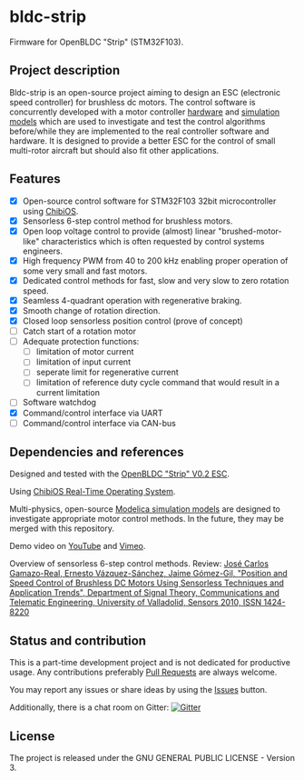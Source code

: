 bldc-strip
==========

Firmware for OpenBLDC "Strip" (STM32F103).

## Project description

Bldc-strip is an open-source project aiming to design an ESC (electronic speed controller) for brushless dc motors. The control software is concurrently developed with a motor controller [hardware](https://github.com/joewa/open-bldc-hardware/tree/master/strip/v0.2) and [simulation models](https://github.com/joewa/open-bldc-modelica) which are used to investigate and test the control algorithms before/while they are implemented to the real controller software and hardware. It is designed to provide a better ESC for the control of small multi-rotor aircraft but should also fit other applications.

## Features

- [x] Open-source control software for STM32F103 32bit microcontroller using [ChibiOS](http://www.chibios.org).
- [x] Sensorless 6-step control method for brushless motors.
- [x] Open loop voltage control to provide (almost) linear "brushed-motor-like" characteristics which is often requested by control systems engineers.
- [x] High frequency PWM from 40 to 200 kHz enabling proper operation of some very small and fast motors.
- [x] Dedicated control methods for fast, slow and very slow to zero rotation speed.
- [x] Seamless 4-quadrant operation with regenerative braking.
- [x] Smooth change of rotation direction.
- [x] Closed loop sensorless position control (prove of concept)
- [ ] Catch start of a rotation motor
- [ ] Adequate protection functions:
  - [ ] limitation of motor current
  - [ ] limitation of input current
  - [ ] seperate limit for regenerative current
  - [ ] limitation of reference duty cycle command that would result in a current limitation
- [ ] Software watchdog
- [x] Command/control interface via UART
- [ ] Command/control interface via CAN-bus

## Dependencies and references

Designed and tested with the [OpenBLDC "Strip" V0.2 ESC](https://github.com/joewa/open-bldc-hardware/tree/master/strip/v0.2).

Using [ChibiOS Real-Time Operating System](http://www.chibios.org).

Multi-physics, open-source [Modelica simulation models](https://github.com/joewa/open-bldc-modelica) are designed to investigate appropriate motor control methods. In the future, they may be merged with this repository.

Demo video on [YouTube](https://youtu.be/5QIjhmtY5ok) and [Vimeo](https://vimeo.com/124761289).

Overview of sensorless 6-step control methods.
	Review: [José Carlos Gamazo-Real, Ernesto Vázquez-Sánchez, Jaime Gómez-Gil, "Position and Speed Control of Brushless DC Motors Using Sensorless Techniques and Application Trends", Department of Signal Theory, Communications and Telematic Engineering, University of Valladolid, Sensors 2010, ISSN 1424-8220](http://citeseerx.ist.psu.edu/viewdoc/summary?doi=10.1.1.287.5781)

## Status and contribution

This is a part-time development project and is not dedicated for productive usage. Any contributions preferably [Pull Requests](https://github.com/joewa/bldc-strip/pulls) are always welcome.

You may report any issues or share ideas by using the [Issues](https://github.com/joewa/bldc-strip/issues) button.

Additionally, there is a chat room on Gitter:
[![Gitter](https://badges.gitter.im/Join%20Chat.svg)](https://gitter.im/joewa/bldc-strip?utm_source=badge&utm_medium=badge&utm_campaign=pr-badge&utm_content=body_badge)


## License

The project is released under the GNU GENERAL PUBLIC LICENSE - Version 3.

